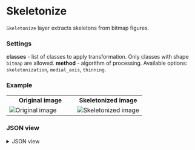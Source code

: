 # Skeletonize

`Skeletonize` layer extracts skeletons from bitmap figures.

### Settings

**classes** - list of classes to apply transformation. Only classes with shape `bitmap` are allowed.
**method** - algorithm of processing. Available options: `skeletonization`, `medial_axis`, `thinning`.

### Example

<table>
<tr>
<td style="text-align:center; width:50%"><strong>Original image</strong></td>
<td style="text-align:center; width:50%"><strong>Skeletonized image</strong></td>
</tr>
<tr>
<td> <img src="https://github.com/supervisely-ecosystem/ml-nodes/assets/79905215/5215ff13-d53d-4911-a156-8efe4d2b63a1" alt="Original image" /> </td>
<td> <img src="https://github.com/supervisely-ecosystem/ml-nodes/assets/79905215/57fbff6c-a434-4c7f-83cd-b961e8f37c48" alt="Skeletonized image" /> </td>
</tr>
</table>

### JSON view

<details>
  <summary>JSON view</summary>
<pre>
{
  "action": "skeletonize",
  "src": ["$data_12"],
  "dst": "$skeletonize_15",
  "settings": {
    "classes": ["Cat", "Squirrel"],
    "method": "skeletonization"
  }
}
</pre>
</details>
